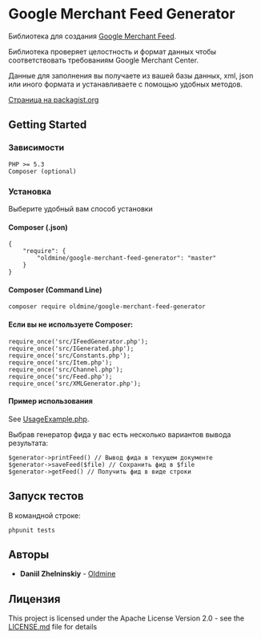 # Google Merchant Feed Generator

Библиотека для создания [Google Merchant Feed](https://support.google.com/merchants/answer/7052112?hl=ru).

Библиотека проверяет целостность и формат данных чтобы соответствовать требованиям Google Merchant Center.

Данные для заполнения вы получаете из вашей базы данных, xml, json или иного формата и устанавливаете с помощью удобных методов.

[Страница на packagist.org](https://packagist.org/packages/oldmine/google-merchant-feed-generator)

## Getting Started

### Зависимости

````
PHP >= 5.3
Composer (optional)
````

### Установка

Выберите удобный вам способ установки

#### Composer (.json)
````
{
    "require": {
        "oldmine/google-merchant-feed-generator": "master"
    }
}
````

#### Composer (Command Line)
````
composer require oldmine/google-merchant-feed-generator
````

#### Если вы не используете Composer:
````
require_once('src/IFeedGenerator.php');
require_once('src/IGenerated.php');
require_once('src/Constants.php');
require_once('src/Item.php');
require_once('src/Channel.php');
require_once('src/Feed.php');
require_once('src/XMLGenerator.php');
````

#### Пример использования

See [UsageExample.php](UsageExample.php).

Выбрав генератор фида у вас есть несколько вариантов вывода результата:

````
$generator->printFeed() // Вывод фида в текущем документе
$generator->saveFeed($file) // Сохранить фид в $file 
$generator->getFeed() // Получить фид в виде строки
````
## Запуск тестов

В командной строке:
````
phpunit tests
````

## Авторы

* **Daniil Zhelninskiy** - [Oldmine](https://github.com/oldmine)

## Лицензия

This project is licensed under the Apache License Version 2.0 - see the [LICENSE.md](LICENSE.md) file for details
